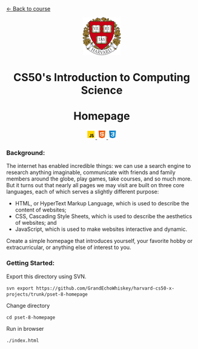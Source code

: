 [<- Back to course](../README.md)

<p align="center"><a href="https://cs50.harvard.edu/x/2022">
  <img src="https://github.com/GrandEchoWhiskey/grandechowhiskey/blob/main/icons/course/harvard100.png" /><br>
</a></p>
<h1 align="center">CS50's Introduction to Computing Science<br><br>Homepage</h1>

<p align="center"><a href="#">
  <img src="https://github.com/GrandEchoWhiskey/grandechowhiskey/blob/main/icons/programming/js.png" />
  <img src="https://github.com/GrandEchoWhiskey/grandechowhiskey/blob/main/icons/programming/html.png" />
  <img src="https://github.com/GrandEchoWhiskey/grandechowhiskey/blob/main/icons/programming/css.png" />
</a></p>

### Background:
The internet has enabled incredible things: we can use a search engine to research anything imaginable, communicate with friends and family members around the globe, play games, take courses, and so much more. But it turns out that nearly all pages we may visit are built on three core languages, each of which serves a slightly different purpose:

- HTML, or HyperText Markup Language, which is used to describe the content of websites;
- CSS, Cascading Style Sheets, which is used to describe the aesthetics of websites; and
- JavaScript, which is used to make websites interactive and dynamic.

Create a simple homepage that introduces yourself, your favorite hobby or extracurricular, or anything else of interest to you.

### Getting Started:
Export this directory using SVN.
```
svn export https://github.com/GrandEchoWhiskey/harvard-cs50-x-projects/trunk/pset-8-homepage
```
Change directory
```
cd pset-8-homepage
```
Run in browser
```
./index.html
```
